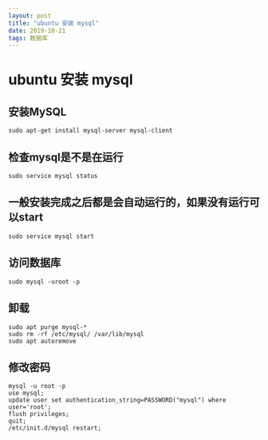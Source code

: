 ```yaml
---
layout: post
title: "ubuntu 安装 mysql"
date: 2019-10-21
tags: 数据库
---
```


# ubuntu 安装 mysql

## 安装MySQL
```
sudo apt-get install mysql-server mysql-client
```

## 检查mysql是不是在运行
```
sudo service mysql status
```

## 一般安装完成之后都是会自动运行的，如果没有运行可以start
```
sudo service mysql start
```

## 访问数据库
```
sudo mysql -uroot -p
```

## 卸载
```
sudo apt purge mysql-*
sudo rm -rf /etc/mysql/ /var/lib/mysql
sudo apt autoremove
```

## 修改密码

```
mysql -u root -p
use mysql;
update user set authentication_string=PASSWORD("mysql") where user='root';
flush privileges;
quit;
/etc/init.d/mysql restart;
```



